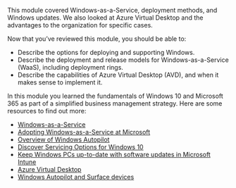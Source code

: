 This module covered Windows-as-a-Service, deployment methods, and Windows updates. We also looked at Azure Virtual Desktop and the advantages to the organization for specific cases.

Now that you’ve reviewed this module, you should be able to:

 -  Describe the options for deploying and supporting Windows.
 -  Describe the deployment and release models for Windows-as-a-Service (WaaS), including deployment rings.
 -  Describe the capabilities of Azure Virtual Desktop (AVD), and when it makes sense to implement it.

In this module you learned the fundamentals of Windows 10 and Microsoft 365 as part of a simplified business management strategy. Here are some resources to find out more:

 -  [Windows-as-a-Service](/windows/deployment/update/waas-overview)
 -  [Adopting Windows-as-a-Service at Microsoft](https://www.microsoft.com/itshowcase/adopting-windows-as-a-service-at-microsoft)
 -  [Overview of Windows Autopilot](/windows/deployment/windows-autopilot/windows-autopilot)
 -  [Discover Servicing Options for Windows 10](https://mslearn.cloudguides.com/guides/Discover%20servicing%20options%20for%20Windows%2010)
 -  [Keep Windows PCs up-to-date with software updates in Microsoft Intune](/mem/intune/fundamentals/keep-windows-pcs-up-to-date-with-software-updates-in-microsoft-intune)
 -  [Azure Virtual Desktop](https://www.microsoft.com/business/azure/migrate/windows-virtual-desktop/)
 -  [Windows Autopilot and Surface devices](/surface/windows-virtual-desktop-surface)
